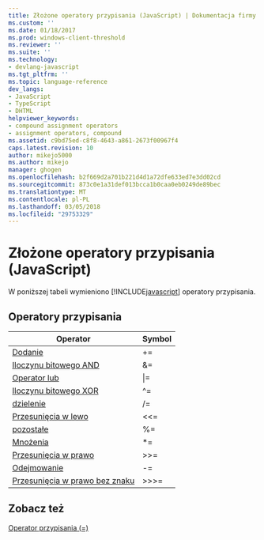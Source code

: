 ```yaml
---
title: Złożone operatory przypisania (JavaScript) | Dokumentacja firmy Microsoft
ms.custom: ''
ms.date: 01/18/2017
ms.prod: windows-client-threshold
ms.reviewer: ''
ms.suite: ''
ms.technology:
- devlang-javascript
ms.tgt_pltfrm: ''
ms.topic: language-reference
dev_langs:
- JavaScript
- TypeScript
- DHTML
helpviewer_keywords:
- compound assignment operators
- assignment operators, compound
ms.assetid: c9bd75ed-c8f8-4643-a861-2673f00967f4
caps.latest.revision: 10
author: mikejo5000
ms.author: mikejo
manager: ghogen
ms.openlocfilehash: b2f669d2a701b221d4d1a72dfe633ed7e3dd02cd
ms.sourcegitcommit: 873c0e1a31def013bcca1b0caa0eb0249de89bec
ms.translationtype: MT
ms.contentlocale: pl-PL
ms.lasthandoff: 03/05/2018
ms.locfileid: "29753329"
---
```

# <a name="compound-assignment-operators-javascript"></a>Złożone operatory przypisania (JavaScript)
W poniższej tabeli wymieniono [!INCLUDE[javascript](../../javascript/includes/javascript-md.md)] operatory przypisania.  
  
## <a name="assignment-operators"></a>Operatory przypisania  
  
|Operator|Symbol|  
|--------------|------------|  
|[Dodanie](../../javascript/reference/addition-assignment-operator-decrement-equal-javascript.md)|+=|  
|[Iloczynu bitowego AND](../../javascript/reference/bitwise-and-assignment-operator-decrement-equal-javascript.md)|&=|  
|[Operator lub](../../javascript/reference/bitwise-or-assignment-operator-decrement-equal-javascript.md)|&#124;=|  
|[Iloczynu bitowego XOR](../../javascript/reference/bitwise-xor-assignment-operator-decrement-hat-equal-javascript.md)|^=|  
|[dzielenie](../../javascript/reference/division-assignment-operator-decrement-equal-javascript.md)|/=|  
|[Przesunięcia w lewo](../../javascript/reference/left-shift-assignment-operator-decrement-equal-javascript.md)|<\<=|  
|[pozostałe](../../javascript/reference/modulus-assignment-operator-decrement-javascript.md)|%=|  
|[Mnożenia](../../javascript/reference/multiplication-assignment-operator-decrement-equal-javascript.md)|*=|  
|[Przesunięcia w prawo](../../javascript/reference/right-shift-assignment-operator-decrement-equal-javascript.md)|>>=|  
|[Odejmowanie](../../javascript/reference/subtraction-assignment-operator-decrement-equal-javascript.md)|-=|  
|[Przesunięcia w prawo bez znaku](../../javascript/reference/unsigned-right-shift-assignment-operator-decrement-equal-javascript.md)|>>>=|  
  
## <a name="see-also"></a>Zobacz też  
 [Operator przypisania (=)](../../javascript/reference/assignment-operator-decrement-equal-javascript.md)